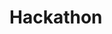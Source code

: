 # Hackathon

<!DOCTYPE html>
<html>
<head>
	<title>Tree Structure</title>
	<style>
		.tree {
			margin-left: 20px;
		}
		
		.tree ul {
			list-style: none;
			padding: 0;
		}
		
		.tree li {
			margin-bottom: 10px;
		}
		
		.tree li::before {
			content: "";
			border-left: 1px solid #ccc;
			position: absolute;
			left: -20px;
			top: 0;
			bottom: 0;
		}
		
		.tree li:first-child::before {
			top: 20px;
		}
		
		.tree li:last-child::before {
			bottom: 20px;
		}
	</style>
</head>
<body>
	<div id="tree-container"></div>
	
	<script>
		const apiUrl = '(link unavailable)'; // replace with your API URL
		
		fetch(apiUrl)
			.then(response => response.json())
			.then(data => renderTree(data));
		
		function renderTree(data) {
			const container = document.getElementById('tree-container');
			container.innerHTML = '';
			
			data.forEach(tree => {
				const treeElement = document.createElementNS('(link unavailable)', 'svg');
				treeElement.setAttribute('width', '100%');
				treeElement.setAttribute('height', '100%');
				
				// Create a bigger circle to group the children
				const groupCircle = document.createElementNS('(link unavailable)', 'circle');
				groupCircle.setAttribute('cx', '150');
				groupCircle.setAttribute('cy', '150');
				groupCircle.setAttribute('r', '100');
				groupCircle.setAttribute('fill', 'none');
				groupCircle.setAttribute('stroke', '#000');
				treeElement.appendChild(groupCircle);
				
				// Parent circle
				const parentCircle = document.createElementNS('(link unavailable)', 'circle');
				parentCircle.setAttribute('cx', '50');
				parentCircle.setAttribute('cy', '50');
				parentCircle.setAttribute('r', '40');
				parentCircle.setAttribute('stroke', '#000');
				
				// Set the fill color based on the data
				if (tree.certification === 'certified') {
					parentCircle.setAttribute('fill', '#0000FF'); // blue
				} else if (tree.certification === 'silver') {
					parentCircle.setAttribute('fill', '#C0C0C0'); // silver
				} else if (tree.certification === 'gold') {
					parentCircle.setAttribute('fill', '#FFFF00'); // yellow
				} else {
					parentCircle.setAttribute('fill', '#FFFFFF'); // white
				}
				
				const parentImage = document.createElementNS('(link unavailable)', 'image');
				parentImage.setAttribute('href', tree.image); // replace with your image URL
				parentImage.setAttribute('x', '10');
				parentImage.setAttribute('y', '10');
				parentImage.setAttribute('width', '80');
				parentImage.setAttribute('height', '80');
				parentCircle.appendChild(parentImage);
				treeElement.appendChild(parentCircle);
				
				// Children circles
				tree.children.forEach((child, index) => {
					const childCircle = document.createElementNS('(link unavailable)', 'circle');
					childCircle.setAttribute('cx', '150');
					childCircle.setAttribute('cy', '150' + (index * 50)); // position children vertically
					childCircle.setAttribute('r', '30');
					childCircle.setAttribute('stroke', '#000');
					
					// Set the fill color based on the data
					if (child.certification === 'certified') {
						childCircle.setAttribute('fill', '#0000FF'); // blue
					} else if (child.certification === 'silver') {
						childCircle.setAttribute('fill', '#C0C0C0'); // silver
					} else if (child.certification === 'gold') {
						childCircle.setAttribute('fill', '#FFFF00'); // yellow
					} else {
						childCircle.setAttribute('fill', '#FFFFFF'); // white
					}
					
					const childImage = document.createElementNS('(link unavailable)', 'image');
					childImage.setAttribute('href', child.image); // replace with your image URL
					childImage.setAttribute('x', '10');
					childImage.setAttribute('y', '10');
					childImage.setAttribute('width', '60');
					childImage.setAttribute('height', '60');
					childCircle.appendChild(childImage);
					treeElement.appendChild(childCircle);
				});
				
				container.appendChild(treeElement);
			});
		}
	</script>
</




[
  {
    "certification": "certified",
    "image": "image_url_1",
    "children": [
      {
        "certification": "silver",
        "image": "image_url_2"
      },
      {
        "certification": "gold",
        "image": "image_url_3"
      }
    ]
  },
  {
    "certification": "certified",
    "image": "image_url_4",
    "children": [
      {
        "certification": "certified",
        "image": "image_url_5"
      },
      {
        "certification": "silver",
        "image": "image_url_6"
      }
    ]
  }
]


In this example:

- Each object represents a node in the tree.
- certification can have values like "certified", "silver", "gold", or any other custom value.
- image is the URL of the image to be displayed in the node.
- children is an array of child nodes, with the same structure as the parent node.

Replace the (link unavailable) with your actual API URL or image URLs. This data will be fetched and rendered as a tree structure using the provided HTML and JavaScript code.


<!DOCTYPE html>
<html lang="en">
<head>
    <meta charset="UTF-8">
    <meta name="viewport" content="width=device-width, initial-scale=1.0">
    <title>Tree Structure</title>
    <link rel="stylesheet" href="styles.css">
</head>
<body>
    <div id="tree-container"></div>
    <script src="script.js"></script>
</body>
</html>
body {
    font-family: Arial, sans-serif;
}

#tree-container {
    display: flex;
    justify-content: center;
    align-items: center;
    flex-direction: column;
    margin-top: 50px;
}

.node {
    position: relative;
    text-align: center;
    margin: 10px;
}

.node img {
    border-radius: 50%;
    width: 50px;
    height: 50px;
}

.node-circle {
    border-radius: 50%;
    padding: 20px;
    display: inline-block;
    margin: 10px;
}

.node-blue {
    background-color: blue;
}

.node-silver {
    background-color: silver;
}

.node-gold {
    background-color: yellow;
}

.line {
    position: absolute;
    width: 2px;
    background-color: black;
    transform-origin: top;
}
const data = [
    { id: 1, name: 'Parent 1', certification: 'gold', imgSrc: 'parent1.png' },
    { id: 2, name: 'Parent 2', certification: 'silver', imgSrc: 'parent2.png' },
    { id: 3, name: 'Child 1', certification: 'blue', imgSrc: 'child1.png', parents: [1, 2] },
    { id: 4, name: 'Child 2', certification: 'blue', imgSrc: 'child2.png', parents: [1] }
];

const treeContainer = document.getElementById('tree-container');

function createNode(node) {
    const nodeDiv = document.createElement('div');
    nodeDiv.classList.add('node');

    const circleDiv = document.createElement('div');
    circleDiv.classList.add('node-circle', `node-${node.certification}`);

    const img = document.createElement('img');
    img.src = node.imgSrc;
    circleDiv.appendChild(img);

    nodeDiv.appendChild(circleDiv);
    return nodeDiv;
}

function drawLine(parentNode, childNode) {
    const parentRect = parentNode.getBoundingClientRect();
    const childRect = childNode.getBoundingClientRect();

    const line = document.createElement('div');
    line.classList.add('line');

    const length = Math.sqrt(Math.pow(childRect.left - parentRect.left, 2) + Math.pow(childRect.top - parentRect.top, 2));
    line.style.height = `${length}px`;

    const angle = Math.atan2(childRect.top - parentRect.top, childRect.left - parentRect.left) * (180 / Math.PI);
    line.style.transform = `rotate(${angle}deg)`;

    parentNode.appendChild(line);
}

data.forEach(node => {
    const nodeDiv = createNode(node);
    treeContainer.appendChild(nodeDiv);

    if (node.parents) {
        node.parents.forEach(parentId => {
            const parentNode = document.querySelector(`#tree-container .node:nth-child(${parentId}) .node-circle`);
            drawLine(parentNode, nodeDiv.querySelector('.node-circle'));
        });
    }
});




const data = [
    { id: 1, name: 'Parent 1', certification: 'gold', imgSrc: 'images/parent1.png' },
    { id: 2, name: 'Parent 2', certification: 'silver', imgSrc: 'images/parent2.png' },
    { id: 3, name: 'Child 1', certification: 'blue', imgSrc: 'images/child1.png', parents: [1, 2] },
    { id: 4, name: 'Child 2', certification: 'blue', imgSrc: 'images/child2.png', parents: [1] }
];

const parentContainer = document.getElementById('parent-container');
const childContainer = document.getElementById('child-container');

function createNode(node, container) {
    const nodeDiv = document.createElement('div');
    nodeDiv.classList.add('node');
    nodeDiv.setAttribute('id', `node-${node.id}`);

    const circleDiv = document.createElement('div');
    circleDiv.classList.add('node-circle', `node-${node.certification}`);

    const img = document.createElement('img');
    img.src = node.imgSrc;
    img.alt = node.name;
    circleDiv.appendChild(img);

    nodeDiv.appendChild(circleDiv);
    container.appendChild(nodeDiv);

    return nodeDiv;
}

// Create parent nodes
data.forEach(node => {
    if (!node.parents) {
        const parentNode = createNode(node, parentContainer);
        parentNode.addEventListener('click', () => {
            childContainer.innerHTML = ''; // Clear previous children
            childContainer.style.display = 'flex'; // Show the child container

            // Find and display children
            let hasChildren = false;
            data.forEach(childNode => {
                if (childNode.parents && childNode.parents.includes(node.id)) {
                    createNode(childNode, childContainer);
                    hasChildren = true;
                }
            });

            if (!hasChildren) {
                childContainer.style.display = 'none'; // Hide the container if no children are found
            }
        });
    }
});





const data = [
    { id: 1, name: 'Parent 1', certification: 'gold', imgSrc: 'images/parent1.png' },
    { id: 2, name: 'Parent 2', certification: 'silver', imgSrc: 'images/parent2.png' },
    { id: 3, name: 'Child 1', certification: 'blue', imgSrc: 'images/child1.png', parents: [1, 2] },
    { id: 4, name: 'Child 2', certification: 'blue', imgSrc: 'images/child2.png', parents: [1] }
];

const parentContainer = document.getElementById('parent-container');
const childContainer = document.getElementById('child-container');

function createNode(node, container) {
    const nodeDiv = document.createElement('div');
    nodeDiv.classList.add('node');
    nodeDiv.setAttribute('id', `node-${node.id}`);

    const circleDiv = document.createElement('div');
    circleDiv.classList.add('node-circle', `node-${node.certification}`);

    const img = document.createElement('img');
    img.src = node.imgSrc;
    img.alt = node.name;
    circleDiv.appendChild(img);

    nodeDiv.appendChild(circleDiv);
    container.appendChild(nodeDiv);

    return nodeDiv;
}

function drawLine(parentNode, childNode) {
    const parentRect = parentNode.getBoundingClientRect();
    const childRect = childNode.getBoundingClientRect();

    const x1 = parentRect.left + parentRect.width / 2;
    const y1 = parentRect.top + parentRect.height / 2;
    const x2 = childRect.left + childRect.width / 2;
    const y2 = childRect.top + childRect.height / 2;

    const line = document.createElement('div');
    line.classList.add('line');

    const length = Math.sqrt(Math.pow(x2 - x1, 2) + Math.pow(y2 - y1, 2));
    line.style.height = `${length}px`;

    const angle = Math.atan2(y2 - y1, x2 - x1) * (180 / Math.PI);
    line.style.transform = `rotate(${angle}deg)`;
    line.style.transformOrigin = '0 0';
    line.style.position = 'absolute';
    line.style.top = `${y1}px`;
    line.style.left = `${x1}px`;
    line.style.backgroundColor = 'black'; // Line color
    line.style.width = '2px'; // Line thickness

    document.body.appendChild(line);
}

// Create parent nodes
data.forEach(node => {
    if (!node.parents) {
        const parentNode = createNode(node, parentContainer);
        parentNode.addEventListener('click', () => {
            childContainer.innerHTML = ''; // Clear previous children
            childContainer.style.display = 'flex'; // Show the child container

            // Find and display children
            let hasChildren = false;
            data.forEach(childNode => {
                if (childNode.parents && childNode.parents.includes(node.id)) {
                    const childElement = createNode(childNode, childContainer);
                    drawLine(parentNode.querySelector('.node-circle'), childElement.querySelector('.node-circle'));
                    hasChildren = true;
                }
            });

            if (!hasChildren) {
                childContainer.style.display = 'none'; // Hide the container if no children are found
            }
        });
    }
});





const data = [
    { id: 1, name: 'Parent 1', certification: 'gold', imgSrc: 'images/parent1.png' },
    { id: 2, name: 'Parent 2', certification: 'silver', imgSrc: 'images/parent2.png' },
    { id: 3, name: 'Child 1', certification: 'blue', imgSrc: 'images/child1.png', parents: [1, 2] },
    { id: 4, name: 'Child 2', certification: 'blue', imgSrc: 'images/child2.png', parents: [1] },
    { id: 5, name: 'Grandchild 1', certification: 'gold', imgSrc: 'images/grandchild1.png', parents: [3] },
    { id: 6, name: 'Grandchild 2', certification: 'silver', imgSrc: 'images/grandchild2.png', parents: [4] }
];

const mainContainer = document.getElementById('main-container');
const childContainer = document.getElementById('child-container');

function createNode(node, container) {
    const nodeDiv = document.createElement('div');
    nodeDiv.classList.add('node');
    nodeDiv.setAttribute('id', `node-${node.id}`);

    const circleDiv = document.createElement('div');
    circleDiv.classList.add('node-circle', `node-${node.certification}`);

    const img = document.createElement('img');
    img.src = node.imgSrc;
    img.alt = node.name;
    circleDiv.appendChild(img);

    nodeDiv.appendChild(circleDiv);
    container.appendChild(nodeDiv);

    return nodeDiv;
}

function drawLine(parentNode, childNode) {
    const parentRect = parentNode.getBoundingClientRect();
    const childRect = childNode.getBoundingClientRect();

    const parentCenterX = parentRect.left + parentRect.width / 2;
    const parentCenterY = parentRect.top + parentRect.height / 2;
    const childCenterX = childRect.left + childRect.width / 2;
    const childCenterY = childRect.top + childRect.height / 2;

    const line = document.createElement('div');
    line.classList.add('line');

    const length = Math.sqrt(Math.pow(childCenterX - parentCenterX, 2) + Math.pow(childCenterY - parentCenterY, 2));
    line.style.height = `${length}px`;
    line.style.width = '2px'; // Line thickness

    const angle = Math.atan2(childCenterY - parentCenterY, childCenterX - parentCenterX) * (180 / Math.PI);
    line.style.transform = `rotate(${angle}deg)`;
    line.style.transformOrigin = '0 0';
    line.style.top = `${parentCenterY}px`;
    line.style.left = `${parentCenterX}px`;

    document.body.appendChild(line);
}

function clearLines() {
    const lines = document.querySelectorAll('.line');
    lines.forEach(line => line.remove());
}

function removeHighlight() {
    const highlightedNodes = document.querySelectorAll('.node.highlight');
    highlightedNodes.forEach(node => node.classList.remove('highlight'));
}

function displayChildren(parentNode, parentId) {
    childContainer.innerHTML = ''; // Clear previous children
    clearLines(); // Clear previous lines
    childContainer.style.display = 'flex'; // Show the child container

    let hasChildren = false;
    data.forEach(childNode => {
        if (childNode.parents && childNode.parents.includes(parentId)) {
            const childElement = createNode(childNode, childContainer);
            drawLine(parentNode.querySelector('.node-circle'), childElement.querySelector('.node-circle'));
            hasChildren = true;

            childElement.addEventListener('click', () => {
                removeHighlight(); // Remove highlight from previously selected node
                childElement.classList.add('highlight'); // Highlight the clicked child
                displayChildren(childElement, childNode.id); // Recursively display further children
            });
        }
    });

    if (!hasChildren) {
        childContainer.style.display = 'none'; // Hide the container if no children are found
    }
}

// Initialize the main container with top-level nodes (parents)
data.forEach(node => {
    if (!node.parents) { // Top-level parents
        const parentNode = createNode(node, mainContainer);
        parentNode.addEventListener('click', () => {
            removeHighlight(); // Remove highlight from previously selected node
            parentNode.classList.add('highlight'); // Highlight the clicked parent
            displayChildren(parentNode, node.id); // Display children of the clicked parent
        });
    }
});
